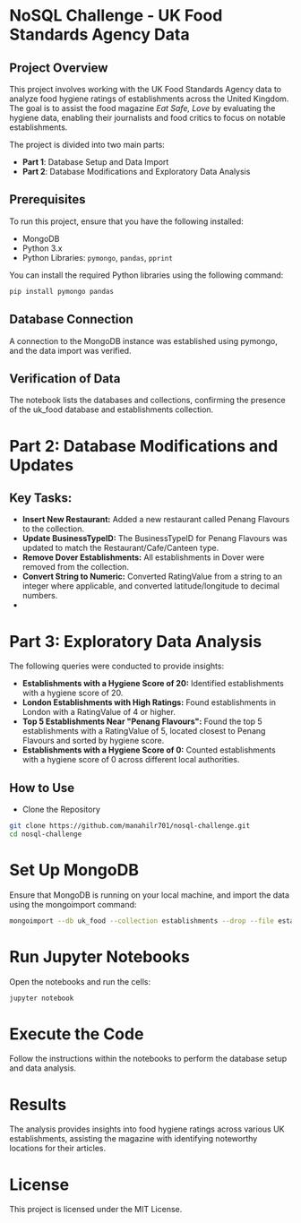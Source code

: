 # NoSQL Challenge - UK Food Standards Agency Data

## Project Overview

This project involves working with the UK Food Standards Agency data to analyze food hygiene ratings of establishments across the United Kingdom. The goal is to assist the food magazine *Eat Safe, Love* by evaluating the hygiene data, enabling their journalists and food critics to focus on notable establishments.

The project is divided into two main parts:
- **Part 1**: Database Setup and Data Import
- **Part 2**: Database Modifications and Exploratory Data Analysis

## Prerequisites

To run this project, ensure that you have the following installed:

- MongoDB
- Python 3.x
- Python Libraries: `pymongo`, `pandas`, `pprint`

You can install the required Python libraries using the following command:

```bash
pip install pymongo pandas
```
## Database Connection

A connection to the MongoDB instance was established using pymongo, and the data import was verified.

## Verification of Data

The notebook lists the databases and collections, confirming the presence of the uk_food database and establishments collection.

# Part 2: Database Modifications and Updates

## Key Tasks:
- **Insert New Restaurant:** Added a new restaurant called Penang Flavours to the collection.
- **Update BusinessTypeID:** The BusinessTypeID for Penang Flavours was updated to match the Restaurant/Cafe/Canteen type.
- **Remove Dover Establishments:** All establishments in Dover were removed from the collection.
- **Convert String to Numeric:** Converted RatingValue from a string to an integer where applicable, and converted latitude/longitude to decimal numbers.
- 
# Part 3: Exploratory Data Analysis

  The following queries were conducted to provide insights:

- **Establishments with a Hygiene Score of 20:** Identified establishments with a hygiene score of 20.
- **London Establishments with High Ratings:** Found establishments in London with a RatingValue of 4 or higher.
- **Top 5 Establishments Near "Penang Flavours":** Found the top 5 establishments with a RatingValue of 5, located closest to Penang Flavours and sorted by hygiene score.
- **Establishments with a Hygiene Score of 0:** Counted establishments with a hygiene score of 0 across different local authorities.

## How to Use
- Clone the Repository
 ```bash
git clone https://github.com/manahilr701/nosql-challenge.git
cd nosql-challenge
 ```
# Set Up MongoDB

Ensure that MongoDB is running on your local machine, and import the data using the mongoimport command:

 ```bash
mongoimport --db uk_food --collection establishments --drop --file establishments.json --jsonArray
 ```
# Run Jupyter Notebooks

Open the notebooks and run the cells:

 ```bash
jupyter notebook
 ```
# Execute the Code
Follow the instructions within the notebooks to perform the database setup and data analysis.

# Results
The analysis provides insights into food hygiene ratings across various UK establishments, assisting the magazine with identifying noteworthy locations for their articles.

# License
This project is licensed under the MIT License.

